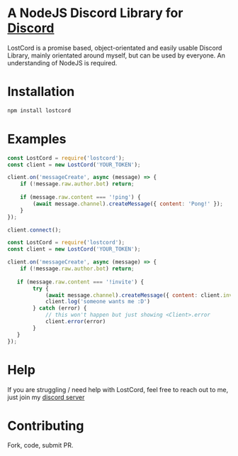 # A NodeJS Discord Library for [Discord](https://discord.com)

LostCord is a promise based, object-orientated and easily usable Discord Library, mainly orientated around myself, but can be used by everyone. An understanding of NodeJS is required.

# Installation 
```js
npm install lostcord
```

# Examples
```js
const LostCord = require('lostcord');
const client = new LostCord('YOUR_TOKEN');

client.on('messageCreate', async (message) => {
    if (!message.raw.author.bot) return;
    
    if (message.raw.content === '!ping') {
        (await message.channel).createMessage({ content: 'Pong!' });
    }
});

client.connect();
```

```js
const LostCord = require('lostcord');
const client = new LostCord('YOUR_TOKEN');

client.on('messageCreate', async (message) => {
    if (!message.raw.author.bot) return;
   
   if (message.raw.content === '!invite') {
        try {
            (await message.channel).createMessage({ content: client.invite })
            client.log('someone wants me :D')
        } catch (error) {
            // this won't happen but just showing <Client>.error
            client.error(error)
        }
   }
});
```
# Help
If you are struggling / need help with LostCord, feel free to reach out to me, just join my [discord server](https://discord.gg/FWTRPS9)

# Contributing
Fork, code, submit PR. 
